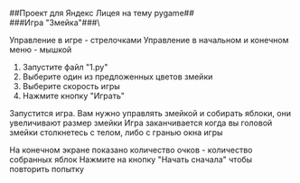 ##Проект для Яндекс Лицея на тему pygame##\
###Игра "Змейка"###\

Управление в игре - стрелочками 
Управление в начальном и конечном меню - мышкой

1. Запустите файл "1.py"
2. Выберите один из предложенных цветов змейки
2. Выберите скорость игры
3. Нажмите кнопку "Играть"

Запустится игра. Вам нужно управлять змейкой и собирать яблоки, они увеличивают размер змейки
Игра заканчивается когда вы головой змейки столкнетесь с телом, либо с гранью окна игры

На конечном экране показано количество очков - количество собранных яблок 
Нажмите на кнопку "Начать сначала" чтобы повторить попытку